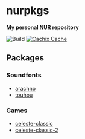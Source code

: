 # nurpkgs

**My personal [NUR](https://github.com/nix-community/NUR) repository**

![Build](https://github.com/mrtnvgr/nurpkgs/workflows/Build/badge.svg)
[![Cachix Cache](https://img.shields.io/badge/cachix-mrtnvgr-blue.svg)](https://mrtnvgr.cachix.org)

## Packages

### Soundfonts

- [arachno](http://www.arachnosoft.com/main/soundfont.php)
- [touhou](https://musical-artifacts.com/artifacts/433)

### Games

- [celeste-classic](https://celesteclassic.github.io/)
- [celeste-classic-2](https://mattmakesgames.itch.io/celeste-classic-2)
